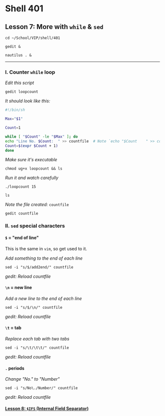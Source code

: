 # Shell 401
## Lesson 7: More with `while` & `sed`

`cd ~/School/VIP/shell/401`

`gedit &`

`nautilus . &`

___

### I. Counter `while` loop

*Edit this script*

`gedit loopcount`

*It should look like this:*

```sh
#!/bin/sh

Max="$1"

Count=1

while [ "$Count" -le "$Max" ]; do
echo "Line No. $Count:	" >> countfile  # Note `echo "$Count	" >> countfile` contains a "tab" in the echo statement
Count=$(expr $Count + 1)
done
```

*Make sure it's executable*

`chmod ug+x loopcount && ls`

*Run it and watch carefully*

`./loopcount 15`

`ls`

*Note the file created:* `countfile`

`gedit countfile`

### II. `sed` special characters

#### `$` = "end of line"

This is the same in `vim`, so get used to it.

*Add something to the end of each line*

`sed -i "s/$/add2end/" countfile`

*gedit: Reload countfile*

#### `\n` = new line

*Add a new line to the end of each line*

`sed -i "s/$/\n/" countfile`

*gedit: Reload countfile*

#### `\t` = tab

*Replace each tab with two tabs*

`sed -i "s/\t/\t\t/" countfile`

*gedit: Reload countfile*

#### `.` periods

*Change "No." to "Number"*

`sed -i "s/No\./Number/" countfile`

*gedit: Reload countfile*

#### [Lesson 8: `$IFS` (Internal Field Separator)](https://github.com/inkVerb/vip/blob/master/401-shell/Lesson-08.md)
